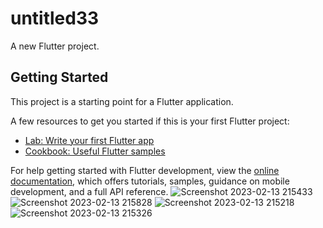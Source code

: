 # untitled33

A new Flutter project.

## Getting Started

This project is a starting point for a Flutter application.

A few resources to get you started if this is your first Flutter project:

- [Lab: Write your first Flutter app](https://docs.flutter.dev/get-started/codelab)
- [Cookbook: Useful Flutter samples](https://docs.flutter.dev/cookbook)

For help getting started with Flutter development, view the
[online documentation](https://docs.flutter.dev/), which offers tutorials,
samples, guidance on mobile development, and a full API reference.
![Screenshot 2023-02-13 215433](https://user-images.githubusercontent.com/121868302/219830287-7017ec3f-8bd2-418d-972a-4f8104b2c3ec.jpg)
![Screenshot 2023-02-13 215828](https://user-images.githubusercontent.com/121868302/219830293-5e6fe2ea-80c4-4d5a-9858-82f64a1fa1ab.jpg)
![Screenshot 2023-02-13 215218](https://user-images.githubusercontent.com/121868302/219830299-9ae9a373-18aa-40fe-9a9f-0a887dcd0dbe.jpg)
![Screenshot 2023-02-13 215326](https://user-images.githubusercontent.com/121868302/219830301-7f6d5ea6-3e4b-4652-b19a-24cd461548e7.jpg)
